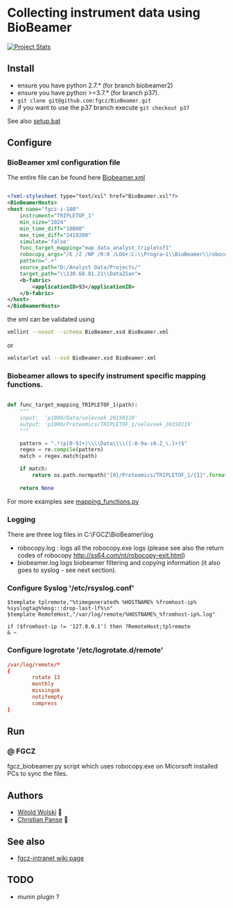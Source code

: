 # Collecting instrument data using BioBeamer

[![Project Stats](https://www.openhub.net/p/BioBeamer/widgets/project_thin_badge.gif)](https://www.openhub.net/p/BioBeamer)

## Install 
* ensure you have python 2.7.* (for branch biobeamer2)
* ensure you have python >=3.7.*  (for branch p37).
* ```git clone git@github.com:fgcz/BioBeamer.git```
* if you want to use the p37 branch execute ```git checkout p37```

See also [setup.bat](https://github.com/fgcz/BioBeamer/blob/biobeamer2/setup.bat)


## Configure 

### BioBeamer xml configuration file

The entire file can be found here [Biobeamer.xml](https://github.com/fgcz/BioBeamer/blob/biobeamer2/BioBeamer2.xml)


```xml

<?xml-stylesheet type="text/xsl" href="BioBeamer.xsl"?>
<BioBeamerHosts>
<host name="fgcz-i-180" 
    instrument="TRIPLETOF_1"
    min_size="1024" 
    min_time_diff="10800" 
    max_time_diff="2419200" 
    simulate='false' 
    func_target_mapping="map_data_analyst_tripletof1" 
    robocopy_args="/E /Z /NP /R:0 /LOG+:C:\\Progra~1\\BioBeamer\\robocopy.log"
    pattern=".+" 
    source_path="D:/Analyst Data/Projects/" 
    target_path="\\130.60.81.21\\Data2San">
    <b-fabric>
        <applicationID>93</applicationID>
    </b-fabric>
</host>
</BioBeamerHosts>

```

the xml can be validated using

```bash
xmllint --noout --schema BioBeamer.xsd BioBeamer.xml
```

or 

```bash
xmlstarlet val --xsd BioBeamer.xsd BioBeamer.xml
```

### Biobeamer allows to specify instrument specific mapping functions.

```python

def func_target_mapping_TRIPLETOF_1(path):
    """
    input:  'p1000/Data/selevsek_20150119'
    output: 'p1000/Proteomics/TRIPLETOF_1/selevsek_20150119'
    """

    pattern = ".*(p[0-9]+)\\\\Data\\\\([-0-9a-zA-Z_\.]+)$"
    regex = re.compile(pattern)
    match = regex.match(path)

    if match:
        return os.path.normpath("{0}/Proteomics/TRIPLETOF_1/{1}".format(match.group(1), match.group(2)))
       
    return None
```

For more examples see [mapping_functions.py](https://github.com/fgcz/BioBeamer/blob/biobeamer2/mapping_functions.py)

### Logging

There are three log files in C:\FGCZ\BioBeamer\log

- robocopy.log : logs all the robocopy.exe logs (please see also the return codes of robocopy http://ss64.com/nt/robocopy-exit.html)
- biobeamer.log logs biobeamer filtering and copying information (it also goes to syslog - see next section).


### Configure Syslog '/etc/rsyslog.conf' 

```syslog
$template tplremote,"%timegenerated% %HOSTNAME% %fromhost-ip% %syslogtag%%msg:::drop-last-lf%\n"
$template RemoteHost,"/var/log/remote/%HOSTNAME%_%fromhost-ip%.log"

if ($fromhost-ip != '127.0.0.1') then ?RemoteHost;tplremote  
& ~
```

### Configure logrotate '/etc/logrotate.d/remote'
```conf
/var/log/remote/*
{
        rotate 13
        monthly
        missingok
        notifempty
        compress
}
```

## Run

### @ FGCZ

fgcz_biobeamer.py script which uses robocopy.exe on Micorsoft installed PCs to sync the files.


## Authors
- [Witold Wolski](http://www.fgcz.ch/the-center/people/wolski.html) :rocket:
- [Christian Panse](http://www.fgcz.ch/the-center/people/panse.html) :rocket:

## See also
* [fgcz-intranet wiki page](http://fgcz-intranet.uzh.ch/tiki-index.php?page=BioBeamer)

## TODO
* munin plugin ?
